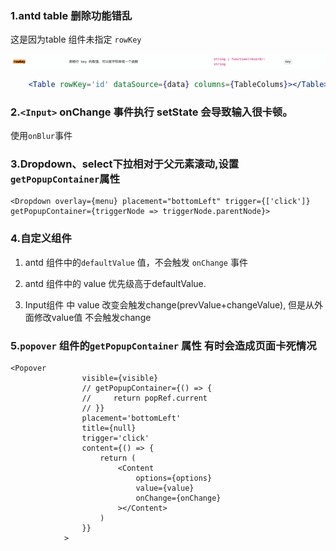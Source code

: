 ### 1.antd table 删除功能错乱

这是因为table 组件未指定 `rowKey`

![image-20220623162616305](../../../image/image-20220623162616305.png)

```jsx
    <Table rowKey='id' dataSource={data} columns={TableColums}></Table>
```

### 2.`<Input>` onChange 事件执行 setState 会导致输入很卡顿。

使用`onBlur`事件

### 3.Dropdown、select下拉相对于父元素滚动,设置`getPopupContainer`属性

```react
<Dropdown overlay={menu} placement="bottomLeft" trigger={['click']} getPopupContainer={triggerNode => triggerNode.parentNode}>
```

### 4.自定义组件

1. antd 组件中的`defaultValue` 值，不会触发 `onChange` 事件 

2. antd 组件中的 value 优先级高于defaultValue.
3. Input组件 中 value 改变会触发change(prevValue+changeValue), 但是从外面修改value值 不会触发change


### 5.`popover` 组件的`getPopupContainer` 属性 有时会造成页面卡死情况

```react
<Popover
                visible={visible}
                // getPopupContainer={() => {
                //     return popRef.current
                // }}
                placement='bottomLeft'
                title={null}
                trigger='click'
                content={() => {
                    return (
                        <Content
                            options={options}
                            value={value}
                            onChange={onChange}
                        ></Content>
                    )
                }}
            >
```

